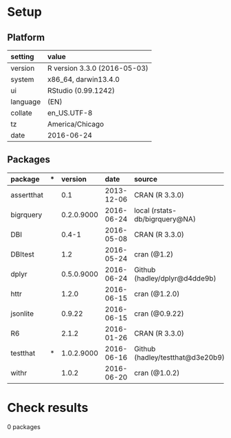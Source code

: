 # Setup

## Platform

|setting  |value                        |
|:--------|:----------------------------|
|version  |R version 3.3.0 (2016-05-03) |
|system   |x86_64, darwin13.4.0         |
|ui       |RStudio (0.99.1242)          |
|language |(EN)                         |
|collate  |en_US.UTF-8                  |
|tz       |America/Chicago              |
|date     |2016-06-24                   |

## Packages

|package    |*  |version    |date       |source                           |
|:----------|:--|:----------|:----------|:--------------------------------|
|assertthat |   |0.1        |2013-12-06 |CRAN (R 3.3.0)                   |
|bigrquery  |   |0.2.0.9000 |2016-06-24 |local (rstats-db/bigrquery@NA)   |
|DBI        |   |0.4-1      |2016-05-08 |CRAN (R 3.3.0)                   |
|DBItest    |   |1.2        |2016-05-24 |cran (@1.2)                      |
|dplyr      |   |0.5.0.9000 |2016-06-24 |Github (hadley/dplyr@d4dde9b)    |
|httr       |   |1.2.0      |2016-06-15 |cran (@1.2.0)                    |
|jsonlite   |   |0.9.22     |2016-06-15 |cran (@0.9.22)                   |
|R6         |   |2.1.2      |2016-01-26 |CRAN (R 3.3.0)                   |
|testthat   |*  |1.0.2.9000 |2016-06-16 |Github (hadley/testthat@d3e20b9) |
|withr      |   |1.0.2      |2016-06-20 |cran (@1.0.2)                    |

# Check results
0 packages


